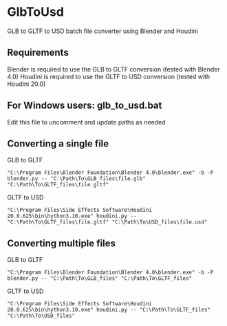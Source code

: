 # GlbToUsd
GLB to GLTF to USD batch file converter using Blender and Houdini

## Requirements
Blender is required to use the GLB to GLTF conversion (tested with Blender 4.0)
Houdini is required to use the GLTF to USD conversion (tested with Houdini 20.0)

## For Windows users: glb_to_usd.bat
Edit this file to uncomment and update paths as needed

## Converting a single file
GLB to GLTF
```
"C:\Program Files\Blender Foundation\Blender 4.0\blender.exe" -b -P blender.py -- "C:\Path\To\GLB_files\file.glb" "C:\Path\To\GLTF_files\file.gltf"
```
GLTF to USD
```
"C:\Program Files\Side Effects Software\Houdini 20.0.625\bin\hython3.10.exe" houdini.py -- "C:\Path\To\GLTF_files\file.gltf" "C:\Path\To\USD_files\file.usd"
```

## Converting multiple files
GLB to GLTF
```
"C:\Program Files\Blender Foundation\Blender 4.0\blender.exe" -b -P blender.py -- "C:\Path\To\GLB_files" "C:\Path\To\GLTF_files"
```
GLTF to USD
```
"C:\Program Files\Side Effects Software\Houdini 20.0.625\bin\hython3.10.exe" houdini.py -- "C:\Path\To\GLTF_files" "C:\Path\To\USD_files"
```